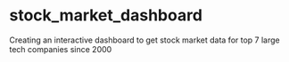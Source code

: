 # stock_market_dashboard
Creating an interactive dashboard to get stock market data for top 7 large tech companies since 2000
